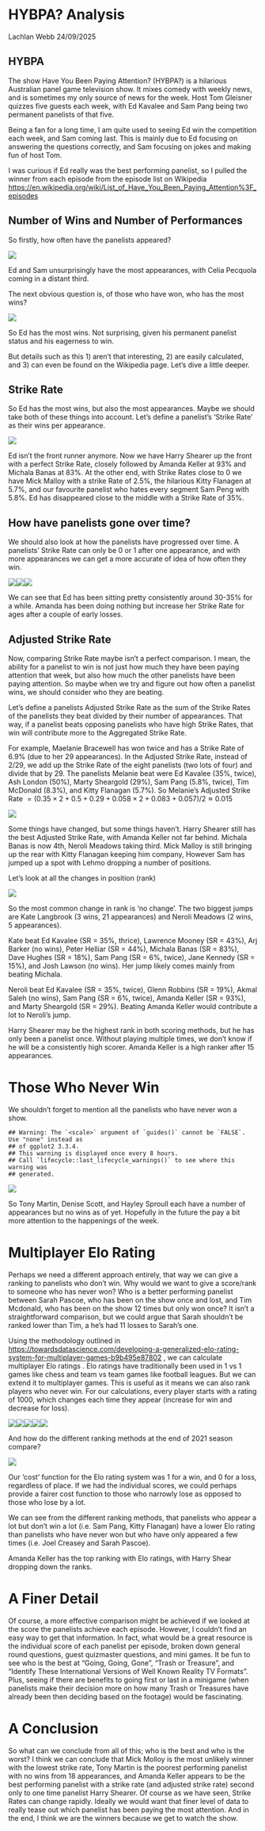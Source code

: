 HYBPA? Analysis
================
Lachlan Webb
24/09/2025

## HYBPA

The show Have You Been Paying Attention? (HYBPA?) is a hilarious
Australian panel game television show. It mixes comedy with weekly news,
and is sometimes my only source of news for the week. Host Tom Gleisner
quizzes five guests each week, with Ed Kavalee and Sam Pang being two
permanent panelists of that five.

Being a fan for a long time, I am quite used to seeing Ed win the
competition each week, and Sam coming last. This is mainly due to Ed
focusing on answering the questions correctly, and Sam focusing on jokes
and making fun of host Tom.

I was curious if Ed really was the best performing panelist, so I pulled
the winner from each episode from the episode list on Wikipedia
<https://en.wikipedia.org/wiki/List_of_Have_You_Been_Paying_Attention%3F_episodes>

## Number of Wins and Number of Performances

So firstly, how often have the panelists appeared?

![](Title_files/figure-gfm/unnamed-chunk-1-1.png)<!-- -->

Ed and Sam unsurprisingly have the most appearances, with Celia Pecquola
coming in a distant third.

The next obvious question is, of those who have won, who has the most
wins?

![](Title_files/figure-gfm/unnamed-chunk-2-1.png)<!-- -->

So Ed has the most wins. Not surprising, given his permanent panelist
status and his eagerness to win.

But details such as this 1) aren’t that interesting, 2) are easily
calculated, and 3) can even be found on the Wikipedia page. Let’s dive a
little deeper.

## Strike Rate

So Ed has the most wins, but also the most appearances. Maybe we should
take both of these things into account. Let’s define a panelist’s
‘Strike Rate’ as their wins per appearance.

![](Title_files/figure-gfm/unnamed-chunk-3-1.png)<!-- -->

Ed isn’t the front runner anymore. Now we have Harry Shearer up the
front with a perfect Strike Rate, closely followed by Amanda Keller at
93% and Michala Banas at 83%. At the other end, with Strike Rates close
to 0 we have Mick Malloy with a strike Rate of 2.5%, the hilarious Kitty
Flanagen at 5.7%, and our favourite panelist who hates every segment Sam
Peng with 5.8%. Ed has disappeared close to the middle with a Strike
Rate of 35%.

## How have panelists gone over time?

We should also look at how the panelists have progressed over time. A
panelists’ Strike Rate can only be 0 or 1 after one appearance, and with
more appearances we can get a more accurate of idea of how often they
win.

![](Title_files/figure-gfm/unnamed-chunk-4-1.png)<!-- -->![](Title_files/figure-gfm/unnamed-chunk-4-2.png)<!-- -->![](Title_files/figure-gfm/unnamed-chunk-4-3.png)<!-- -->

We can see that Ed has been sitting pretty consistently around 30-35%
for a while. Amanda has been doing nothing but increase her Strike Rate
for ages after a couple of early losses.

## Adjusted Strike Rate

Now, comparing Strike Rate maybe isn’t a perfect comparison. I mean, the
ability for a panelist to win is not just how much they have been paying
attention that week, but also how much the other panelists have been
paying attention. So maybe when we try and figure out how often a
panelist wins, we should consider who they are beating.

Let’s define a panelists Adjusted Strike Rate as the sum of the Strike
Rates of the panelists they beat divided by their number of appearances.
That way, if a panelist beats opposing panelists who have high Strike
Rates, that win will contribute more to the Aggregated Strike Rate.

For example, Maelanie Bracewell has won twice and has a Strike Rate of
6.9% (due to her 29 appearances). In the Adjusted Strike Rate, instead
of 2/29, we add up the Strike Rate of the eight panelists (two lots of
four) and divide that by 29. The panelists Melanie beat were Ed Kavalee
(35%, twice), Ash London (50%), Marty Sheargold (29%), Sam Pang (5.8%,
twice), Tim McDonald (8.3%), and Kitty Flanagan (5.7%). So Melanie’s
Adjusted Strike Rate
$= (0.35 \times 2 + 0.5 + 0.29 + 0.058 \times 2 + 0.083 + 0.057)/2 \approx 0.015$

![](Title_files/figure-gfm/unnamed-chunk-5-1.png)<!-- -->

Some things have changed, but some things haven’t. Harry Shearer still
has the best Adjusted Strike Rate, with Amanda Keller not far behind.
Michala Banas is now 4th, Neroli Meadows taking third. Mick Malloy is
still bringing up the rear with Kitty Flanagan keeping him company,
However Sam has jumped up a spot with Lehmo dropping a number of
positions.

Let’s look at all the changes in position (rank)

![](Title_files/figure-gfm/unnamed-chunk-6-1.png)<!-- -->

So the most common change in rank is ‘no change’. The two biggest jumps
are Kate Langbrook (3 wins, 21 appearances) and Neroli Meadows (2 wins,
5 appearances).

Kate beat Ed Kavalee (SR = 35%, thrice), Lawrence Mooney (SR = 43%), Arj
Barker (no wins), Peter Helliar (SR = 44%), Michala Banas (SR = 83%),
Dave Hughes (SR = 18%), Sam Pang (SR = 6%, twice), Jane Kennedy (SR =
15%), and Josh Lawson (no wins). Her jump likely comes mainly from
beating Michala.

Neroli beat Ed Kavalee (SR = 35%, twice), Glenn Robbins (SR = 19%),
Akmal Saleh (no wins), Sam Pang (SR = 6%, twice), Amanda Keller (SR =
93%), and Marty Sheargold (SR = 29%). Beating Amanda Keller would
contribute a lot to Neroli’s jump.

Harry Shearer may be the highest rank in both scoring methods, but he
has only been a panelist once. Without playing multiple times, we don’t
know if he will be a consistently high scorer. Amanda Keller is a high
ranker after 15 appearances.

# Those Who Never Win

We shouldn’t forget to mention all the panelists who have never won a
show.

    ## Warning: The `<scale>` argument of `guides()` cannot be `FALSE`. Use "none" instead as
    ## of ggplot2 3.3.4.
    ## This warning is displayed once every 8 hours.
    ## Call `lifecycle::last_lifecycle_warnings()` to see where this warning was
    ## generated.

![](Title_files/figure-gfm/unnamed-chunk-7-1.png)<!-- -->

So Tony Martin, Denise Scott, and Hayley Sproull each have a number of
appearances but no wins as of yet. Hopefully in the future the pay a bit
more attention to the happenings of the week.

# Multiplayer Elo Rating

Perhaps we need a different approach entirely, that way we can give a
ranking to panelists who don’t win. Why would we want to give a
score/rank to someone who has never won? Who is a better performing
panelist between Sarah Pascoe, who has been on the show once and lost,
and Tim Mcdonald, who has been on the show 12 times but only won once?
It isn’t a straightforward comparison, but we could argue that Sarah
shouldn’t be ranked lower than Tim, a he’s had 11 losses to Sarah’s one.

Using the methodology outlined in
<https://towardsdatascience.com/developing-a-generalized-elo-rating-system-for-multiplayer-games-b9b495e87802>
, we can calculate multiplayer Elo ratings . Elo ratings have
traditionally been used in 1 vs 1 games like chess and team vs team
games like football leagues. But we can extend it to multiplayer games.
This is useful as it means we can also rank players who never win. For
our calculations, every player starts with a rating of 1000, which
changes each time they appear (increase for win and decrease for loss).

![](Title_files/figure-gfm/Elo%20rating-1.png)<!-- -->![](Title_files/figure-gfm/Elo%20rating-2.png)<!-- -->![](Title_files/figure-gfm/Elo%20rating-3.png)<!-- -->![](Title_files/figure-gfm/Elo%20rating-4.png)<!-- -->![](Title_files/figure-gfm/Elo%20rating-5.png)<!-- -->

And how do the different ranking methods at the end of 2021 season
compare?

![](Title_files/figure-gfm/unnamed-chunk-8-1.png)<!-- -->

Our ‘cost’ function for the Elo rating system was 1 for a win, and 0 for
a loss, regardless of place. If we had the individual scores, we could
perhaps provide a fairer cost function to those who narrowly lose as
opposed to those who lose by a lot.

We can see from the different ranking methods, that panelists who appear
a lot but don’t win a lot (i.e. Sam Pang, Kitty Flanagan) have a lower
Elo rating than panelists who have never won but who have only appeared
a few times (i.e. Joel Creasey and Sarah Pascoe).

Amanda Keller has the top ranking with Elo ratings, with Harry Shear
dropping down the ranks.

# A Finer Detail

Of course, a more effective comparison might be achieved if we looked at
the score the panelists achieve each episode. However, I couldn’t find
an easy way to get that information. In fact, what would be a great
resource is the individual score of each panelist per episode, broken
down general round questions, guest quizmaster questions, and mini
games. It be fun to see who is the best at “Going, Going, Gone”, “Trash
or Treasure”, and “Identify These International Versions of Well Known
Reality TV Formats”. Plus, seeing if there are benefits to going first
or last in a minigame (when panelists make their decision more on how
many Trash or Treasures have already been then deciding based on the
footage) would be fascinating.

# A Conclusion

So what can we conclude from all of this; who is the best and who is the
worst? I think we can conclude that Mick Molloy is the most unlikely
winner with the lowest strike rate, Tony Martin is the poorest
performing panelist with no wins from 18 appearances, and Amanda Keller
appears to be the best performing panelist with a strike rate (and
adjusted strike rate) second only to one time panelist Harry Shearer. Of
course as we have seen, Strike Rates can change rapidly. Ideally we
would want that finer level of data to really tease out which panelist
has been paying the most attention. And in the end, I think we are the
winners because we get to watch the show.
